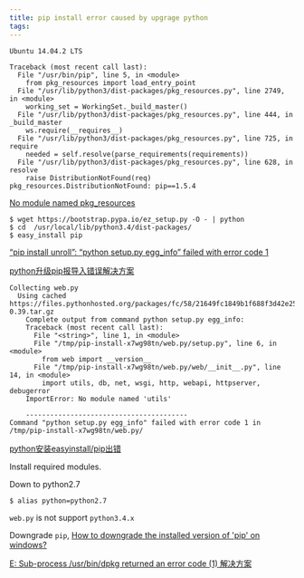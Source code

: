 ```yaml
---
title: pip install error caused by upgrage python
tags:
---
```


`Ubuntu 14.04.2 LTS`

```shell
Traceback (most recent call last):
  File "/usr/bin/pip", line 5, in <module>
    from pkg_resources import load_entry_point
  File "/usr/lib/python3/dist-packages/pkg_resources.py", line 2749, in <module>
    working_set = WorkingSet._build_master()
  File "/usr/lib/python3/dist-packages/pkg_resources.py", line 444, in _build_master
    ws.require(__requires__)
  File "/usr/lib/python3/dist-packages/pkg_resources.py", line 725, in require
    needed = self.resolve(parse_requirements(requirements))
  File "/usr/lib/python3/dist-packages/pkg_resources.py", line 628, in resolve
    raise DistributionNotFound(req)
pkg_resources.DistributionNotFound: pip==1.5.4
```

[No module named pkg_resources](https://stackoverflow.com/questions/7446187/no-module-named-pkg-resources)

```shell
$ wget https://bootstrap.pypa.io/ez_setup.py -O - | python
$ cd  /usr/local/lib/python3.4/dist-packages/
$ easy_install pip
```

[“pip install unroll”: “python setup.py egg_info” failed with error code 1](https://stackoverflow.com/questions/35991403/pip-install-unroll-python-setup-py-egg-info-failed-with-error-code-1)

[python升级pip报导入错误解决方案](http://www.cnblogs.com/jtlin/p/6510179.html)

```shell
Collecting web.py
  Using cached https://files.pythonhosted.org/packages/fc/58/21649fc1849b1f688f3d42e25e79615cc573469ea57eaa9e6af70b1e3b87/web.py-0.39.tar.gz
    Complete output from command python setup.py egg_info:
    Traceback (most recent call last):
      File "<string>", line 1, in <module>
      File "/tmp/pip-install-x7wg98tn/web.py/setup.py", line 6, in <module>
        from web import __version__
      File "/tmp/pip-install-x7wg98tn/web.py/web/__init__.py", line 14, in <module>
        import utils, db, net, wsgi, http, webapi, httpserver, debugerror
    ImportError: No module named 'utils'
    
    ----------------------------------------
Command "python setup.py egg_info" failed with error code 1 in /tmp/pip-install-x7wg98tn/web.py/
```
[python安装easyinstall/pip出错](https://blog.csdn.net/i8088/article/details/78484212)

Install required modules.


Down to python2.7

`$ alias python=python2.7`

`web.py` is not support `python3.4.x`

Downgrade `pip`, [How to downgrade the installed version of 'pip' on windows?](https://stackoverflow.com/questions/24773109/how-to-downgrade-the-installed-version-of-pip-on-windows)


[E: Sub-process /usr/bin/dpkg returned an error code (1) 解决方案](http://www.cnblogs.com/eddy-he/archive/2012/06/20/2555918.html)
